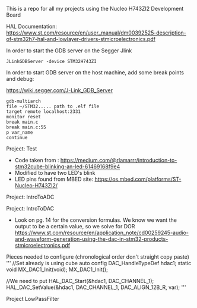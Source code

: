 This is a repo for all my projects using the Nucleo H743ZI2 Development Board

HAL Documentation: https://www.st.com/resource/en/user_manual/dm00392525-description-of-stm32h7-hal-and-lowlayer-drivers-stmicroelectronics.pdf

In order to start the GDB server on the Segger Jlink

```
JLinkGDBServer -device STM32H743ZI
```

In order to start GDB server on the host machine, add some break points and debug:

https://wiki.segger.com/J-Link_GDB_Server

```
gdb-multiarch
file ~/STM32..... path to .elf file
target remote localhost:2331
monitor reset
break main.c
break main.c:55
p var_name
continue
```

Project: Test

* Code taken from : https://medium.com/@rlamarrr/introduction-to-stm32cube-blinking-an-led-61469168f9e4
* Modified to have two LED's blink
* LED pins found from MBED site: https://os.mbed.com/platforms/ST-Nucleo-H743ZI2/

Project: IntroToADC

Project: IntroToDAC

* Look on pg. 14 for the conversion formulas. We know we want the output to be a certain value, so we solve for DOR https://www.st.com/resource/en/application_note/cd00259245-audio-and-waveform-generation-using-the-dac-in-stm32-products-stmicroelectronics.pdf

Pieces needed to configure (chronological order don't straight copy paste)
'''
//Set already is using cube auto config
DAC_HandleTypeDef hdac1;
static void MX_DAC1_Init(void);
MX_DAC1_Init();

//We need to put
HAL_DAC_Start(&hdac1, DAC_CHANNEL_1);
HAL_DAC_SetValue(&hdac1, DAC_CHANNEL_1, DAC_ALIGN_12B_R, var);
'''

Project LowPassFilter

